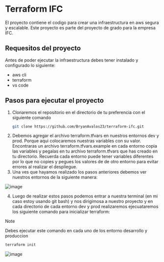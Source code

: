 # Terraform IFC
El proyecto contiene el codigo para crear una infraestructura en aws segura y escalable. Este proyecto es parte del proyecto de grado para la empresa IFC.

## Requesitos del proyecto
Antes de poder ejecutar la infraestructura debes tener instalado y configurado lo siguiente:
- aws cli
- terraform
- vs code

## Pasos para ejecutar el proyecto
1. Clonaremos el repositorio en el directorio de tu preferencia con el siguiente comando
   ```bash
   git clone https://github.com/BryanAvalos23/terraform-ifc.git
   ```
2. Debemos agregar el archivo terraform.tfvars en nuestros entornos dev y prod. Porque aqui colocaremos nuestras variables con su valor. Encontraras un archivo terraform.tfvars.example en cada entorno
   copia las variables y pegalas en tu archivo terraform.tfvars que has creado en tu directorio. Recuerda cada entorno puede tener variables diferentes por lo que no copies y pegues los valores de de otro
   entorno para evitar errores al realizar el despliegue.
3. Una ves que hayamos realizado los pasos anteriores debemos ver nuestros entornos de la siguiente manera:
   
![image](https://github.com/user-attachments/assets/8564299f-9413-43ec-a7c4-722148b47c23)

4. Luego de realizar estos pasos podemos entrar a nuestra terminal (en mi caso estoy usando git bash) y nos dirigimosa a nuestro proyecto y en cada directorio de cada entorno dev y prod realizaremos
   ejecuataremos los siguiente comando para inicializar terraform:

>[!NOTE]
>Debes ejecutar este comando en cada uno de los entorno desarrollo y produccion

   ```bash
   terraform init
   ```
   ![image](https://github.com/user-attachments/assets/f977a339-950b-4270-90c7-12ceb3e29832)
